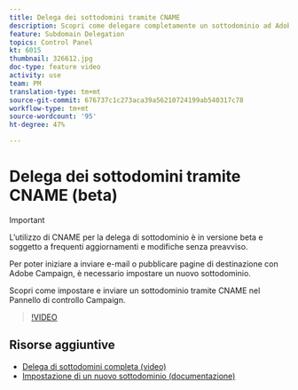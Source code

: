 ```yaml
---
title: Delega dei sottodomini tramite CNAME
description: Scopri come delegare completamente un sottodominio ad Adobe Campaign.
feature: Subdomain Delegation
topics: Control Panel
kt: 6015
thumbnail: 326612.jpg
doc-type: feature video
activity: use
team: PM
translation-type: tm+mt
source-git-commit: 676737c1c273aca39a56210724199ab540317c78
workflow-type: tm+mt
source-wordcount: '95'
ht-degree: 47%

---
```



# Delega dei sottodomini tramite CNAME (beta)

>[!IMPORTANT]
>
> L’utilizzo di CNAME per la delega di sottodominio è in versione beta e soggetto a frequenti aggiornamenti e modifiche senza preavviso.

Per poter iniziare a inviare e-mail o pubblicare pagine di destinazione con  Adobe Campaign, è necessario impostare un nuovo sottodominio.

Scopri come impostare e inviare un sottodominio tramite CNAME nel Pannello di controllo Campaign.

>[!VIDEO](https://video.tv.adobe.com/v/326612?quality=12)

## Risorse aggiuntive

* [Delega di sottodomini completa (video)](./subdomain-delegation.md)
* [Impostazione di un nuovo sottodominio (documentazione)](https://docs.adobe.com/content/help/it-IT/control-panel/using/subdomains-and-certificates/setting-up-new-subdomain.html)
